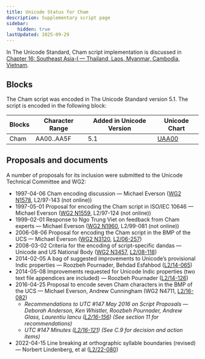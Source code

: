 ```yaml
---
title: Unicode Status for Cham
description: Supplementary script page
sidebar:
    hidden: true
lastUpdated: 2025-09-29
---
```


In The Unicode Standard, Cham script implementation is discussed in [Chapter 16: Southeast Asia-I — Thailand, Laos, Myanmar, Cambodia, Vietnam](https://www.unicode.org/versions/latest/core-spec/chapter-16/#G55659).

## Blocks

The Cham script was encoded in The Unicode Standard version 5.1. The script is encoded in the following block:

| Blocks | Character Range | Added in Unicode Version | Unicode Chart |
| ------ | --------------- | ------------------------ | ------------- |
| Cham | AA00..AA5F | 5.1 | [UAA00](http://www.unicode.org/charts/PDF/UAA00.pdf) |

## Proposals and documents

A number of proposals for its inclusion were submitted to the Unicode Technical Committee and WG2:
- 1997-04-06 Cham encoding discussion — Michael Everson ([WG2 N1578](http://www.evertype.com/standards/tai/n1578-cham.pdf), L2/97-143 (not online))
- 1997-05-01 Proposal for encoding the Cham script in ISO/IEC 10646 — Michael Everson ([WG2 N1559](http://www.evertype.com/standards/ch/ch.html), L2/97-124 (not online))
- 1999-02-01 Response to Ngo Trung Viet on feedback from Cham experts — Michael Everson ([WG2 N1960](https://www.unicode.org/wg2/docs/n1960.pdf), L2/99-081 (not online))
- 2006-08-06 Proposal for encoding the Cham script in the BMP of the UCS — Michael Everson ([WG2 N3120](https://www.unicode.org/wg2/docs/n3120.pdf), [L2/06-257](http://www.unicode.org/cgi-bin/GetMatchingDocs.pl?L2/06-257))
- 2008-03-02 Criteria for the encoding of script-specific dandas — Unicode and US National Body ([WG2 N3457](https://www.unicode.org/wg2/docs/n3457.pdf), [L2/08-118](http://www.unicode.org/cgi-bin/GetMatchingDocs.pl?L2/08-118))
- 2014-02-05 A bag of suggested improvements to Unicode’s provisional Indic properties — Roozbeh Pournader, Behdad Esfahbod ([L2/14-065](http://www.unicode.org/cgi-bin/GetMatchingDocs.pl?L2/14-065))
- 2014-05-08 Improvements requested for Unicode Indic properties (two text file appendices are included) — Roozbeh Pournader ([L2/14-126](http://www.unicode.org/cgi-bin/GetMatchingDocs.pl?L2/14-126))
- 2016-04-25 Proposal to encode seven Cham characters in the BMP of the UCS — Michael Everson, Andrew Cunningham (WG2 N4711, [L2/16-082](http://www.unicode.org/cgi-bin/GetMatchingDocs.pl?L2/16-082))
  - _Recommendations to UTC #147 May 2016 on Script Proposals — Deborah Anderson, Ken Whistler, Roozbeh Pournader, Andrew Glass, Laurentiu Iancu ([L2/16-156](http://www.unicode.org/cgi-bin/GetMatchingDocs.pl?L2/16-156)) (See section 11 for recommendations)_
  - _UTC #147 Minutes ([L2/16-121](http://www.unicode.org/cgi-bin/GetMatchingDocs.pl?L2/16-121)) (See C.9 for decision and action items)_
- 2022-04-15 Line breaking at orthographic syllable boundaries (revised) — Norbert Lindenberg, et al ([L2/22-080](http://www.unicode.org/cgi-bin/GetMatchingDocs.pl?L2/22-080))
